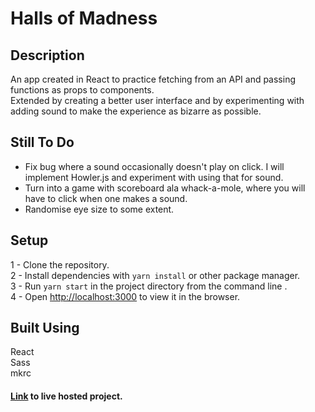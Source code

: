 # Halls of Madness

## Description
An app created in React to practice fetching from an API and passing functions as props to components.\
Extended by creating a better user interface and by experimenting with adding sound to make the experience as bizarre as possible.

## Still To Do
* Fix bug where a sound occasionally doesn't play on click. I will implement Howler.js and experiment with using that for sound.
* Turn into a game with scoreboard ala whack-a-mole, where you will have to click when one makes a sound.
* Randomise eye size to some extent.

## Setup
1 - Clone the repository.\
2 - Install dependencies with ```yarn install``` or other package manager.\
3 - Run ```yarn start``` in the project directory from the command line .\
4 - Open [http://localhost:3000](http://localhost:3000) to view it in the browser.

## Built Using
React\
Sass\
mkrc

#### [Link](https://hallsofmadness.peterdev.co.uk/) to live hosted project.
